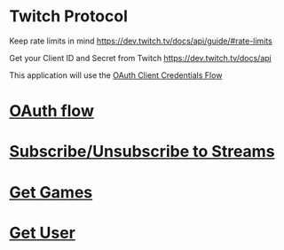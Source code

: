 # Twitch Protocol

Keep rate limits in mind https://dev.twitch.tv/docs/api/guide/#rate-limits

Get your Client ID and Secret from Twitch https://dev.twitch.tv/docs/api

This application will use the [OAuth Client Credentials Flow](https://dev.twitch.tv/docs/authentication/getting-tokens-oauth/#oauth-client-credentials-flow)

# [OAuth flow](./doc/OAuth.md)

# [Subscribe/Unsubscribe to Streams](./doc/StreamEvent.md)

# [Get Games](./doc/GetGames.md)

# [Get User](./doc/GetUser.md)